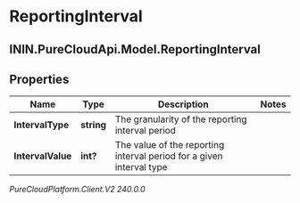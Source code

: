 # ReportingInterval

## ININ.PureCloudApi.Model.ReportingInterval

## Properties

|Name | Type | Description | Notes|
|------------ | ------------- | ------------- | -------------|
| **IntervalType** | **string** | The granularity of the reporting interval period | |
| **IntervalValue** | **int?** | The value of the reporting interval period for a given interval type | |



_PureCloudPlatform.Client.V2 240.0.0_
